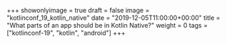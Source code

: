 +++
showonlyimage = true
draft = false
image = "kotlinconf_19_kotlin_native"
date = "2019-12-05T11:00:00+00:00"
title = "What parts of an app should be in Kotlin Native?"
weight = 0
tags = ["kotlinconf-19", "kotlin", "android"]
+++
